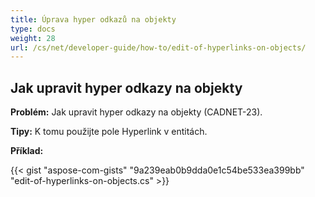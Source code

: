 ```yaml
---
title: Úprava hyper odkazů na objekty
type: docs
weight: 28
url: /cs/net/developer-guide/how-to/edit-of-hyperlinks-on-objects/
---
```


## **Jak upravit hyper odkazy na objekty**

**Problém:** Jak upravit hyper odkazy na objekty (CADNET-23).

**Tipy:** K tomu použijte pole Hyperlink v entitách.

**Příklad:**

{{< gist "aspose-com-gists" "9a239eab0b9dda0e1c54be533ea399bb" "edit-of-hyperlinks-on-objects.cs" >}}
